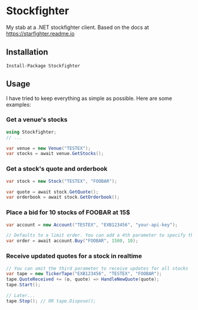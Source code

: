 # Stockfighter
My stab at a .NET stockfighter client. Based on the docs at https://starfighter.readme.io

## Installation
`Install-Package Stockfighter`

## Usage
I have tried to keep everything as simple as possible. Here are some examples:

### Get a venue's stocks
```c#
using Stockfighter;
// ...

var venue = new Venue("TESTEX");
var stocks = await venue.GetStocks();
```

### Get a stock's quote and orderbook
```c#
var stock = new Stock("TESTEX", "FOOBAR");

var quote = await stock.GetQuote();
var orderbook = await stock.GetOrderbook();
```

### Place a bid for 10 stocks of FOOBAR at 15$
```c#
var account = new Account("TESTEX", "EXB123456", "your-api-key");

// Defaults to a limit order. You can add a 4th parameter to specify the order type.
var order = await account.Buy("FOOBAR", 1500, 10);
```

### Receive updated quotes for a stock in realtime
```c#
// You can omit the third parameter to receive updates for all stocks
var tape = new TickerTape("EXB123456", "TESTEX", "FOOBAR");
tape.QuoteReceived += (o, quote) => HandleNewQuote(quote);
tape.Start();

// Later...
tape.Stop(); // OR tape.Dispose();
```